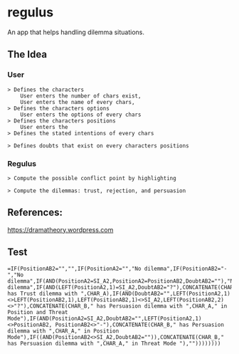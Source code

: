 # regulus
An app that helps handling dilemma situations. 

## The Idea

### User 
    > Defines the characters
        User enters the number of chars exist,
        User enters the name of every chars,
    > Defines the characters options
        User enters the options of every chars
    > Defines the characters positions
        User enters the 
    > Defines the stated intentions of every chars

    > Defines doubts that exist on every characters positions

### Regulus
    > Compute the possible conflict point by highlighting

    > Compute the dilemmas: trust, rejection, and persuasion 



## References:
https://dramatheory.wordpress.com



## Test
```
=IF(PositionAB2="","",IF(PositionA2="","No dilemma",IF(PositionAB2="-","No dilemma",IF(AND(PositionA2=SI_A2,PositionA2=PositionAB2,DoubtAB2=""),"No dilemma",IF(AND(LEFT(PositionA2,1)=SI_A2,DoubtAB2="?"),CONCATENATE(CHAR_B," has Trust dilemma with ",CHAR_A),IF(AND(DoubtAB2="",LEFT(PositionA2,1)<>LEFT(PositionAB2,1),LEFT(PositionAB2,1)<>SI_A2,LEFT(PositionAB2,2)<>"?"),CONCATENATE(CHAR_B," has Persuasion dilemma with ",CHAR_A," in Position and Threat Mode"),IF(AND(PositionA2=SI_A2,DoubtAB2="",LEFT(PositionA2,1)<>PositionAB2, PositionAB2<>"-"),CONCATENATE(CHAR_B," has Persuasion dilemma with ",CHAR_A," in Position Mode"),IF((AND(PositionAB2<>SI_A2,DoubtAB2="")),CONCATENATE(CHAR_B," has Persuasion dilemma with ",CHAR_A," in Threat Mode "),""))))))))
```
